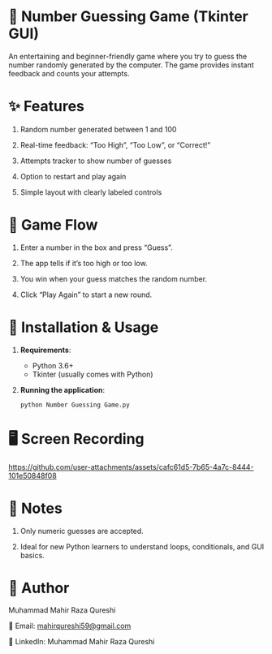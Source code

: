 # 🎯 Number Guessing Game (Tkinter GUI)

An entertaining and beginner-friendly game where you try to guess the number randomly generated by the computer. The game provides instant feedback and counts your attempts.

# ✨ Features

1. Random number generated between 1 and 100

2. Real-time feedback: “Too High”, “Too Low”, or “Correct!”

3. Attempts tracker to show number of guesses

4. Option to restart and play again

5. Simple layout with clearly labeled controls

# 🎲 Game Flow

1. Enter a number in the box and press “Guess”.

2. The app tells if it’s too high or too low.

3. You win when your guess matches the random number.

4. Click “Play Again” to start a new round.

# 🚀 Installation & Usage

1. **Requirements**:
   - Python 3.6+
   - Tkinter (usually comes with Python)

2. **Running the application**:
   ```bash
   python Number Guessing Game.py

# 🖥️ Screen Recording

https://github.com/user-attachments/assets/cafc61d5-7b65-4a7c-8444-101e50848f08

# 📝 Notes

1. Only numeric guesses are accepted.

2. Ideal for new Python learners to understand loops, conditionals, and GUI basics.

# 👤 Author

Muhammad Mahir Raza Qureshi

📧 Email: mahirqureshi59@gmail.com

🔗 LinkedIn: Muhammad Mahir Raza Qureshi
